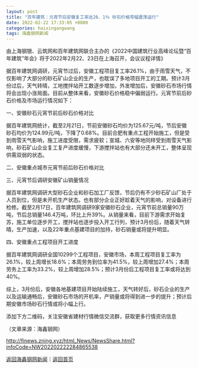 ```yaml
---
layout: post
title: "百年建筑：元宵节后安徽复工率达26．1％ 砂石价格窄幅震荡运行"
date: 2022-02-22 17:33:05 +0800
categories: haixingangwang
tags: 海鑫钢网新闻
---
```

<p>由上海钢银、云筑网和百年建筑网联合主办的《2022中国建筑行业高峰论坛暨“百年建筑”年会》将于2022年2月22、23日在上海召开，会议议程详情》</p>
 <p>据百年建筑网调研，元宵节过后，安徽工程项目复工率26.1%，由于雨雪天气，不仅影响了大部分的砂石矿山企业的生产，也耽误了多地项目开工的工期。预计3月份过后，天气转晴，工地搅拌站开工数逐步增加，外发增加后，安徽砂石市场行情将会出现小涨局面。目前从整体来看，安徽砂石价格稳中偏弱运行。元宵节前后砂石价格及市场运行情况如下：</p>
 <p>一、安徽砂石元宵节前后砂石价格对比</p>
 <p>据百年建筑网统计，截至2月21日，节前安徽砂石均价为125.67元/吨，节后安徽砂石均价为124.99元/吨，下降了0.68%。目前合肥有重点工程开始施工，但是受到雨雪天气影响，施工进度受限，需求疲软；宣城、六安等地同样受到雨雪天气影响，砂石矿山企业复工复产进度缓慢，下游搅拌站也有大部分还未开工，整体呈现供需双弱的状态。</p>
 <p>二、安徽重点城市元宵节前后砂石价格对比</p>
 <p>三、元宵节后调研安徽矿山销量情况</p>
 <p>据百年建筑网调研大型砂石企业和砂石加工厂反馈，节后仍有不少砂石矿山厂处于人员到位，但是未开机生产状态。也有部分企业正好趁着天气的影响，对设备进行检修。截至2月17日，百年建筑网调研9家安徽砂石企业，元宵节前总销量90万吨，节后总销量146.4万吨，环比上升39%。从销量来看，目前下游需求开始复苏，施工单位逐步开工，搅拌站也逐步投入开工行列，预计3月份后，随着天气转晴，生产加速，以及22年重点基建项目的加持，砂石销量或将提升明显。</p>
 <p>四、安徽重点工程项目开工进度</p>
 <p>据百年建筑网调研全国10299个工程项目，安徽市场，本周工程项目复工率为26.1%，较上周增长18.6%；本周劳务到位率为41.5%，较上周增加27.4%；本周劳务上工率为33.2%，较上周增加28.5%；预计3月份后工程项目复工率或将达到40%。</p>
 <p>综上，3月份后，安徽各地基建项目开始陆续施工，天气转好后，砂石企业的生产以及运输通畅后，安徽砂石市场的开机率，产销量或将得到进一步的提升；预计后期安徽市场砂石行情或将小幅上行。</p>
 <p>添加下方二维码，关注安徽省建材行情微信交流群，获取更多行情资讯信息</p><p class="em_media">（文章来源：海鑫钢网）</p>

<http://finews.zning.xyz/html_News/NewsShare.html?infoCode=NW202202222284865538>

[返回海鑫钢网新闻](//finews.withounder.com/category/haixingangwang.html)｜[返回首页](//finews.withounder.com/)